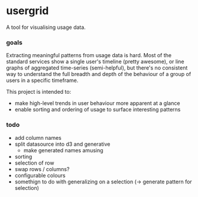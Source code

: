 usergrid
========

A tool for visualising usage data.

### goals
 
Extracting meaningful patterns from usage data is hard. Most of the standard services show a single user's timeline (pretty awesome), or line graphs of aggregated time-series (semi-helpful), but there's no consistent way to understand the full breadth and depth of the behaviour of a group of users in a specific timeframe.

This project is intended to:

- make high-level trends in user behaviour more apparent at a glance
- enable sorting and ordering of usage to surface interesting patterns

### todo

- add column names
- split datasource into d3 and generative
    - make generated names amusing
- sorting
- selection of row
- swap rows / columns?
- configurable colours
- somethign to do with generalizing on a selection (-> generate pattern for selection)